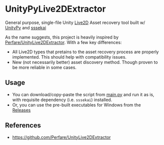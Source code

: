# UnityPyLive2DExtractor
General purpose, single-file Unity [Live2D](https://www.live2d.com/) Asset recovery tool built w/ [UnityPy](https://github.com/K0lb3/UnityPy) and [sssekai](https://github.com/mos9527/sssekai)

As the name suggests, this project is heavily inspired by [Perfare/UnityLive2DExtractor](https://github.com/Perfare/UnityLive2DExtractor). With a few key differences:
- All Live2D types that pretains to the asset recovery process are properly implemented. This should help with compatibility issues.
- New (not necessarily better) asset discovery method. Though proven to be more reliable in some cases.

## Usage
- You can download/copy-paste the script from [main.py](https://github.com/mos9527/UnityPyLive2DExtractor/blob/main/main.py) and run it as is, with requisite dependency (i.e. `sssekai`) installed.
- Or, you can use the pre-built executables for Windows from the [Releases](https://github.com/mos9527/UnityPyLive2DExtractor/releases/)

## References
- https://github.com/Perfare/UnityLive2DExtractor